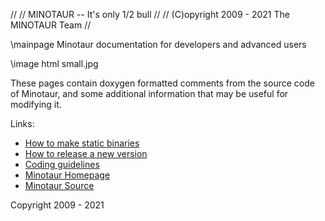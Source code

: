 // 
//     MINOTAUR -- It's only 1/2 bull
// 
//     (C)opyright 2009 - 2021 The MINOTAUR Team
// 

\mainpage Minotaur documentation for developers and advanced users

\image html small.jpg

These pages contain doxygen formatted comments from the source code of
Minotaur, and some additional information that may be useful for modifying
it.

Links:
* [How to make static binaries](stcompile.html)
* [How to release a new version](release.html)
* [Coding guidelines](styleguide.html)
* [Minotaur Homepage](https://minotaur-solver.github.io/)
* [Minotaur Source](https://coin-or.github.com/minotaur)

Copyright 2009 - 2021


